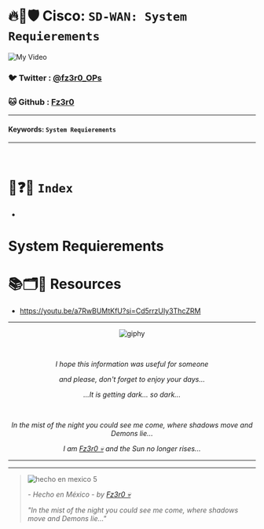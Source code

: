 # 🔥🧱🛡️ Cisco: `SD-WAN: System Requierements`

![My Video](https://user-images.githubusercontent.com/94720207/165892585-b830998d-d7c5-43b4-a3ad-f71a07b9077e.gif)

### 🐦 Twitter  : [@fz3r0_OPs](https://twitter.com/Fz3r0_OPs)
### 🐱 Github  : [Fz3r0](https://github.com/fz3r0) 

---
 
#### Keywords: `System Requierements`

---

<br>

# 📝❓📄 `Index`

- 

# System Requierements







# 📚🗂️🎥 Resources

- https://youtu.be/a7RwBUMtKfU?si=Cd5rrzUIy3ThcZRM



  
---

<span align="center"> <p align="center"> ![giphy](https://user-images.githubusercontent.com/94720207/166587250-292d9a9f-e590-4c25-a678-d457e2268e85.gif) </p> </span> 



&nbsp;

<span align="center"> <p align="center"> _I hope this information was useful for someone_ </p> </span> 
<span align="center"> <p align="center"> _and please, don't forget to enjoy your days..._ </p> </span> 
<span align="center"> <p align="center"> _...It is getting dark... so dark..._ </p> </span> 

&nbsp;

<span align="center"> <p align="center"> _In the mist of the night you could see me come, where shadows move and Demons lie..._ </p> </span> 
<span align="center"> <p align="center"> _I am [Fz3r0 💀](https://github.com/Fz3r0/) and the Sun no longer rises..._ </p> </span> 

---






---

> ![hecho en mexico 5](https://user-images.githubusercontent.com/94720207/166068790-fa1f243d-2db9-4810-a6e4-eb3c4ad23700.png)
>
> _- Hecho en México - by [Fz3r0 💀](https://github.com/Fz3r0/)_  
>
> _"In the mist of the night you could see me come, where shadows move and Demons lie..."_ 


